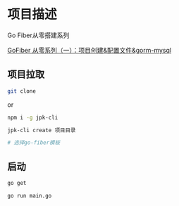 # 项目描述

Go Fiber从零搭建系列

[GoFiber 从零系列（一）：项目创建&配置文件&gorm-mysql](https://juejin.cn/post/7094910872375525406/)

## 项目拉取

```sh
git clone 
```

or

```sh
npm i -g jpk-cli

jpk-cli create 项目目录

# 选择go-fiber模板
```

## 启动

```sh
go get

go run main.go
```